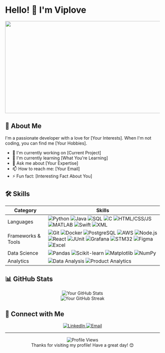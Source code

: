 # Hello! 👋 I'm Viplove

<div align="center">
  <img src="https://media.giphy.com/media/dWesBcTLavkZuG35MI/giphy.gif" width="600" height="300"/>
</div>

## 🚀 About Me

I'm a passionate developer with a love for [Your Interests]. When I'm not coding, you can find me [Your Hobbies].

- 🔭 I'm currently working on [Current Project]
- 🌱 I'm currently learning [What You're Learning]
- 💬 Ask me about [Your Expertise]
- 📫 How to reach me: [Your Email]
- ⚡ Fun fact: [Interesting Fact About You]

## 🛠️ Skills

<div align="center">

| Category | Skills |
|----------|--------|
| Languages | ![Python](https://img.shields.io/badge/-Python-3776AB?style=flat-square&logo=python&logoColor=white) ![Java](https://img.shields.io/badge/-Java-007396?style=flat-square&logo=java&logoColor=white) ![SQL](https://img.shields.io/badge/-SQL-4479A1?style=flat-square&logo=postgresql&logoColor=white) ![C](https://img.shields.io/badge/-C-A8B9CC?style=flat-square&logo=c&logoColor=black) ![HTML/CSS/JS](https://img.shields.io/badge/-HTML%2FCSS%2FJS-E34F26?style=flat-square&logo=html5&logoColor=white) ![MATLAB](https://img.shields.io/badge/-MATLAB-0076A8?style=flat-square&logo=mathworks&logoColor=white) ![Swift](https://img.shields.io/badge/-Swift-FA7343?style=flat-square&logo=swift&logoColor=white) ![XML](https://img.shields.io/badge/-XML-0C54C2?style=flat-square&logo=xml&logoColor=white) |
| Frameworks & Tools | ![Git](https://img.shields.io/badge/-Git-F05032?style=flat-square&logo=git&logoColor=white) ![Docker](https://img.shields.io/badge/-Docker-2496ED?style=flat-square&logo=docker&logoColor=white) ![PostgreSQL](https://img.shields.io/badge/-PostgreSQL-336791?style=flat-square&logo=postgresql&logoColor=white) ![AWS](https://img.shields.io/badge/-AWS-232F3E?style=flat-square&logo=amazon-aws&logoColor=white) ![Node.js](https://img.shields.io/badge/-Node.js-339933?style=flat-square&logo=node.js&logoColor=white) ![React](https://img.shields.io/badge/-React-61DAFB?style=flat-square&logo=react&logoColor=black) ![JUnit](https://img.shields.io/badge/-JUnit-25A162?style=flat-square&logo=junit5&logoColor=white) ![Grafana](https://img.shields.io/badge/-Grafana-F46800?style=flat-square&logo=grafana&logoColor=white) ![STM32](https://img.shields.io/badge/-STM32-03234B?style=flat-square&logo=stmicroelectronics&logoColor=white) ![Figma](https://img.shields.io/badge/-Figma-F24E1E?style=flat-square&logo=figma&logoColor=white) ![Excel](https://img.shields.io/badge/-Excel-217346?style=flat-square&logo=microsoft-excel&logoColor=white) |
| Data Science | ![Pandas](https://img.shields.io/badge/-Pandas-150458?style=flat-square&logo=pandas&logoColor=white) ![Scikit-learn](https://img.shields.io/badge/-Scikit--learn-F7931E?style=flat-square&logo=scikit-learn&logoColor=white) ![Matplotlib](https://img.shields.io/badge/-Matplotlib-11557c?style=flat-square&logo=python&logoColor=white) ![NumPy](https://img.shields.io/badge/-NumPy-013243?style=flat-square&logo=numpy&logoColor=white) |
| Analytics | ![Data Analysis](https://img.shields.io/badge/-Data%20Analysis-4285F4?style=flat-square&logo=google-analytics&logoColor=white) ![Product Analytics](https://img.shields.io/badge/-Product%20Analytics-00C7B7?style=flat-square&logo=google-analytics&logoColor=white) |

</div>


## 📊 GitHub Stats

<div align="center">
  <img src="[https://github-readme-stats.vercel.app/api?username=YourGitHubUsername&show_icons=true&theme=radical](https://github-readme-stats.vercel.app/api?username=YourGitHubUsername&count_private=true)" alt="Your GitHub Stats" />
</div>

<div align="center">
  <img src="[https://github-readme-streak-stats.herokuapp.com/?user=YourGitHubUsername&theme=dark](https://github-readme-stats.vercel.app/api/top-langs/?username=YourGitHubUsername&layout=compact)" alt="Your GitHub Streak" />
</div>

## 🤝 Connect with Me

<div align="center">
  <a href="www.linkedin.com/in/viploverahate">
    <img src="https://img.shields.io/badge/LinkedIn-0077B5?style=for-the-badge&logo=linkedin&logoColor=white" alt="LinkedIn" />
  </a>
  <a href="mailto:viplove@berkeley.edu">
    <img src="https://img.shields.io/badge/Gmail-D14836?style=for-the-badge&logo=gmail&logoColor=white" alt="Email" />
  </a>
</div>

---

<div align="center">
  <img src="https://komarev.com/ghpvc/?username=YourGitHubUsername&color=blueviolet" alt="Profile Views" />
</div>

<div align="center">
  Thanks for visiting my profile! Have a great day! 😊
</div>
